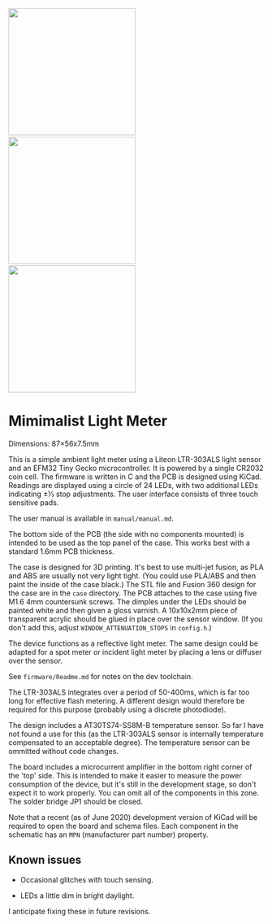 <img src="https://user-images.githubusercontent.com/120347/86256796-a976e100-bbb0-11ea-93d2-91ad410fa1d9.jpg" width="250px">  <img src="https://user-images.githubusercontent.com/120347/86256795-a845b400-bbb0-11ea-9f1a-d4159bac1b6e.jpg" width="250px">  <img src="https://user-images.githubusercontent.com/120347/86256784-a3810000-bbb0-11ea-91ea-3044396ec065.jpg" width="250px">



# Mimimalist Light Meter

Dimensions: 87×56x7.5mm

This is a simple ambient light meter using a Liteon LTR-303ALS light sensor and
an EFM32 Tiny Gecko microcontroller. It is powered by a single CR2032 coin cell.
The firmware is written in C and the PCB is designed using KiCad. Readings are
displayed using a circle of 24 LEDs, with two additional LEDs indicating ±⅓ stop
adjustments. The user interface consists of three touch sensitive pads.

The user manual is available in `manual/manual.md`.

The bottom side of the PCB (the side with no components mounted) is intended to
be used as the top panel of the case. This works best with a standard 1.6mm PCB
thickness.

The case is designed for 3D printing. It's best to use multi-jet fusion, as PLA
and ABS are usually not very light tight. (You could use PLA/ABS and then paint
the inside of the case black.) The STL file and Fusion 360 design for the case
are in the `case` directory. The PCB attaches to the case using five M1.6 4mm
countersunk screws. The dimples under the LEDs should be painted white and then
given a gloss varnish. A 10x10x2mm piece of transparent acrylic should be glued
in place over the sensor window. (If you don't add this, adjust
`WINDOW_ATTENUATION_STOPS` in `config.h`.)

The device functions as a reflective light meter. The same design could be
adapted for a spot meter or incident light meter by placing a lens or diffuser
over the sensor.

See `firmware/Readme.md` for notes on the dev toolchain.

The LTR-303ALS integrates over a period of 50-400ms, which is far too long for
effective flash metering. A different design would therefore be required for
this purpose (probably using a discrete photodiode).

The design includes a AT30TS74-SS8M-B temperature sensor. So far I have not
found a use for this (as the LTR-303ALS sensor is internally temperature
compensated to an acceptable degree). The temperature sensor can be ommitted
without code changes.

The board includes a microcurrent amplifier in the bottom right corner of the
'top' side. This is intended to make it easier to measure the power consumption
of the device, but it's still in the development stage, so don't expect it to
work properly. You can omit all of the components in this zone. The solder
bridge JP1 should be closed.

Note that a recent (as of June 2020) development version of KiCad will be
required to open the board and schema files. Each component in the schematic has
an `MPN` (manufacturer part number) property.

## Known issues

* Occasional glitches with touch sensing.

* LEDs a little dim in bright daylight.

I anticipate fixing these in future revisions.
